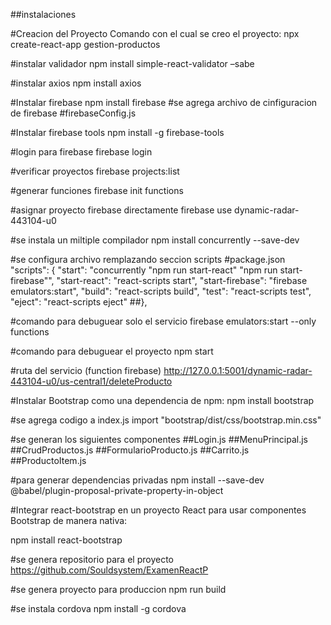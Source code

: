
##instalaciones

#Creacion del Proyecto
Comando con el cual se creo el proyecto: npx create-react-app gestion-productos

#instalar validador 
npm install simple-react-validator –sabe

#instalar axios
npm install axios

#Instalar firebase
npm install firebase
#se agrega archivo de cinfiguracion de firebase
#firebaseConfig.js

#Instalar firebase tools
npm install -g firebase-tools

#login para firebase
firebase login

#verificar proyectos
firebase projects:list

#generar funciones
firebase init functions

#asignar proyecto firebase directamente
firebase use dynamic-radar-443104-u0

#se instala un miltiple compilador 
npm install concurrently --save-dev

#se configura archivo remplazando seccion scripts
#package.json  
  "scripts": {
  "start": "concurrently \"npm run start-react\" \"npm run start-firebase\"",
   "start-react": "react-scripts start",
   "start-firebase": "firebase emulators:start",
   "build": "react-scripts build",
    "test": "react-scripts test",
   "eject": "react-scripts eject"
 ##},

#comando para debuguear solo el servicio
firebase emulators:start --only functions

#comando para debuguear el proyecto
npm start

#ruta del servicio (function firebase)
http://127.0.0.1:5001/dynamic-radar-443104-u0/us-central1/deleteProducto

#Instalar Bootstrap como una dependencia de npm:
npm install bootstrap

#se agrega codigo a index.js
import "bootstrap/dist/css/bootstrap.min.css"

#se generan los siguientes componentes
##Login.js
##MenuPrincipal.js
##CrudProductos.js
##FormularioProducto.js
##Carrito.js
##ProductoItem.js

#para generar dependencias privadas
npm install --save-dev @babel/plugin-proposal-private-property-in-object

#Integrar react-bootstrap en un proyecto React para usar componentes Bootstrap de manera nativa:

npm install react-bootstrap

#se genera repositorio para el proyecto
https://github.com/Souldsystem/ExamenReactP

#se genera proyecto para produccion 
npm run build

#se instala cordova
npm install -g cordova